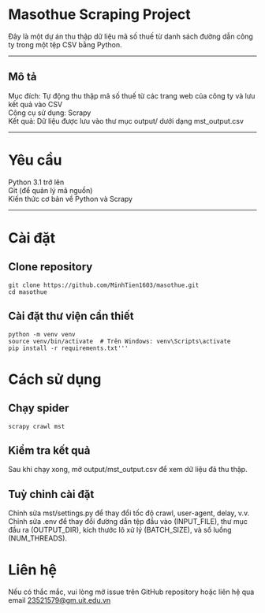 # Masothue Scraping Project
 Đây là một dự án thu thập dữ liệu mã số thuế từ danh sách đường dẫn công ty trong một tệp CSV bằng Python.
***
 ## Mô tả
 Mục đích: Tự động thu thập mã số thuế từ các trang web của công ty và lưu kết quả vào CSV  
 Công cụ sử dụng: Scrapy  
 Kết quả: Dữ liệu được lưu vào thư mục output/ dưới dạng mst_output.csv  
***
# Yêu cầu
Python 3.1 trở lên  
Git (để quản lý mã nguồn)  
Kiến thức cơ bản về Python và Scrapy  
***
# Cài đặt
## Clone repository
    git clone https://github.com/MinhTien1603/masothue.git
    cd masothue 

## Cài đặt thư viện cần thiết
    python -m venv venv
    source venv/bin/activate  # Trên Windows: venv\Scripts\activate
    pip install -r requirements.txt'''

# Cách sử dụng
## Chạy spider
    scrapy crawl mst
## Kiểm tra kết quả
Sau khi chạy xong, mở output/mst_output.csv để xem dữ liệu đã thu thập.
## Tuỳ chỉnh cài đặt
Chỉnh sửa mst/settings.py để thay đổi tốc độ crawl, user-agent, delay, v.v.  
Chỉnh sửa .env để thay đổi đường dẫn tệp đầu vào (INPUT_FILE), thư mục đầu ra (OUTPUT_DIR), kích thước lô xử lý (BATCH_SIZE), và số luồng (NUM_THREADS).  

# Liên hệ
Nếu có thắc mắc, vui lòng mở issue trên GitHub repository hoặc liên hệ qua email 23521579@gm.uit.edu.vn
